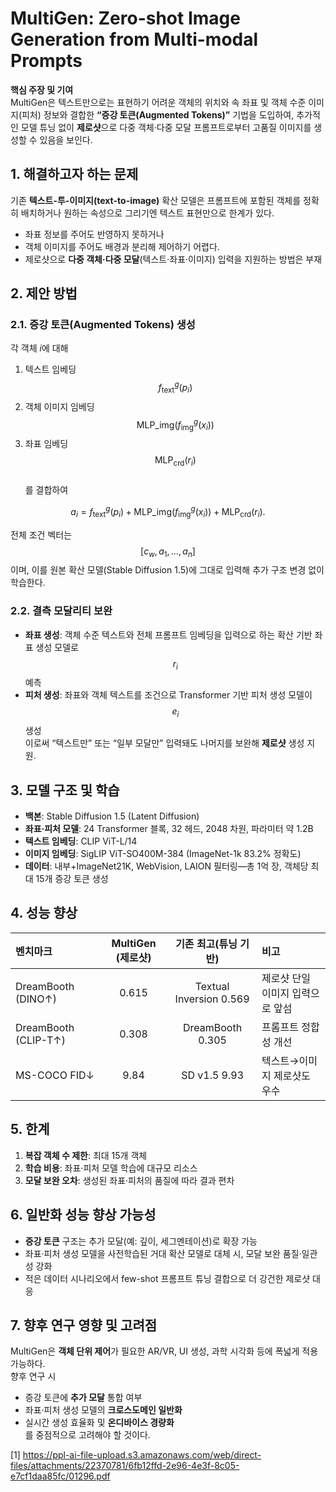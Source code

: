 # MultiGen: Zero-shot Image Generation from Multi-modal Prompts

**핵심 주장 및 기여**  
MultiGen은 텍스트만으로는 표현하기 어려운 객체의 위치와 속 좌표 및 객체 수준 이미지(피처) 정보와 결합한 **“증강 토큰(Augmented Tokens)”** 기법을 도입하여, 추가적인 모델 튜닝 없이 **제로샷**으로 다중 객체·다중 모달 프롬프트로부터 고품질 이미지를 생성할 수 있음을 보인다.

## 1. 해결하고자 하는 문제  
기존 **텍스트-투-이미지(text-to-image)** 확산 모델은 프롬프트에 포함된 객체를 정확히 배치하거나 원하는 속성으로 그리기엔 텍스트 표현만으로 한계가 있다.  
- 좌표 정보를 주어도 반영하지 못하거나  
- 객체 이미지를 주어도 배경과 분리해 제어하기 어렵다.  
- 제로샷으로 **다중 객체·다중 모달**(텍스트·좌표·이미지) 입력을 지원하는 방법은 부재  

## 2. 제안 방법  
### 2.1. 증강 토큰(Augmented Tokens) 생성  
각 객체 *i*에 대해  
1) 텍스트 임베딩 $$f_\text{text}^g(p_i)$$  
2) 객체 이미지 임베딩 $$\text{MLP}\_\text{img}(f_\text{img}^g(x_i))$$  
3) 좌표 임베딩 $$\text{MLP}_\text{crd}(r_i)$$  
를 결합하여  

$$
a_i = f_\text{text}^g(p_i) +\text{MLP}\_\text{img}\bigl(f_\text{img}^g(x_i)\bigr) + \text{MLP}_\text{crd}(r_i).
$$  

전체 조건 벡터는 $$[c_w,\,a_1,\dots,a_n]$$이며, 이를 원본 확산 모델(Stable Diffusion 1.5)에 그대로 입력해 추가 구조 변경 없이 학습한다.

### 2.2. 결측 모달리티 보완  
- **좌표 생성**: 객체 수준 텍스트와 전체 프롬프트 임베딩을 입력으로 하는 확산 기반 좌표 생성 모델로 $$r_i$$ 예측  
- **피처 생성**: 좌표와 객체 텍스트를 조건으로 Transformer 기반 피처 생성 모델이 $$e_i$$ 생성  
이로써 “텍스트만” 또는 “일부 모달만” 입력돼도 나머지를 보완해 **제로샷** 생성 지원.

## 3. 모델 구조 및 학습  
- **백본**: Stable Diffusion 1.5 (Latent Diffusion)  
- **좌표·피처 모델**: 24 Transformer 블록, 32 헤드, 2048 차원, 파라미터 약 1.2B  
- **텍스트 임베딩**: CLIP ViT-L/14  
- **이미지 임베딩**: SigLIP ViT-SO400M-384 (ImageNet-1k 83.2% 정확도)  
- **데이터**: 내부+ImageNet21K, WebVision, LAION 필터링—총 1억 장, 객체당 최대 15개 증강 토큰 생성

## 4. 성능 향상  
|벤치마크|MultiGen (제로샷)|기존 최고(튜닝 기반)|비고|
|:--|:--:|:--:|:--|
|DreamBooth (DINO↑)|0.615|Textual Inversion 0.569|제로샷 단일 이미지 입력으로 앞섬|
|DreamBooth (CLIP-T↑)|0.308|DreamBooth 0.305|프롬프트 정합성 개선|
|MS-COCO FID↓|9.84|SD v1.5 9.93|텍스트→이미지 제로샷도 우수|

## 5. 한계  
1. **복잡 객체 수 제한**: 최대 15개 객체  
2. **학습 비용**: 좌표·피처 모델 학습에 대규모 리소스  
3. **모달 보완 오차**: 생성된 좌표·피처의 품질에 따라 결과 편차

## 6. 일반화 성능 향상 가능성  
- **증강 토큰** 구조는 추가 모달(예: 깊이, 세그멘테이션)로 확장 가능  
- 좌표·피처 생성 모델을 사전학습된 거대 확산 모델로 대체 시, 모달 보완 품질·일관성 강화  
- 적은 데이터 시나리오에서 few-shot 프롬프트 튜닝 결합으로 더 강건한 제로샷 대응

## 7. 향후 연구 영향 및 고려점  
MultiGen은 **객체 단위 제어**가 필요한 AR/VR, UI 생성, 과학 시각화 등에 폭넓게 적용 가능하다.  
향후 연구 시  
- 증강 토큰에 **추가 모달** 통합 여부  
- 좌표·피처 생성 모델의 **크로스도메인 일반화**  
- 실시간 생성 효율화 및 **온디바이스 경량화**  
를 중점적으로 고려해야 할 것이다.

[1] https://ppl-ai-file-upload.s3.amazonaws.com/web/direct-files/attachments/22370781/6fb12ffd-2e96-4e3f-8c05-e7cf1daa85fc/01296.pdf
